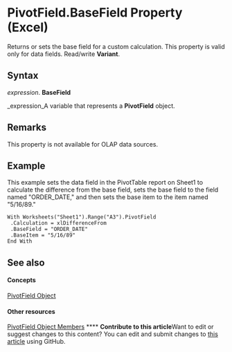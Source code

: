 
# PivotField.BaseField Property (Excel)

Returns or sets the base field for a custom calculation. This property is valid only for data fields. Read/write  **Variant**.


## Syntax

 _expression_. **BaseField**

 _expression_A variable that represents a  **PivotField** object.


## Remarks

This property is not available for OLAP data sources.


## Example

This example sets the data field in the PivotTable report on Sheet1 to calculate the difference from the base field, sets the base field to the field named "ORDER_DATE," and then sets the base item to the item named "5/16/89."


```
With Worksheets("Sheet1").Range("A3").PivotField 
 .Calculation = xlDifferenceFrom 
 .BaseField = "ORDER_DATE" 
 .BaseItem = "5/16/89" 
End With
```


## See also


#### Concepts


 [PivotField Object](52784960-e2da-b43a-1e37-2d4dae61c6d8.md)
#### Other resources


 [PivotField Object Members](4a6ea12a-072c-a386-c855-7bf5f6eadd46.md)
****   **Contribute to this article**Want to edit or suggest changes to this content? You can edit and submit changes to  [this article](https://github.com/jhershey00/VBA_Excel_Test/OpenXMLCon/articles/6f8fae2c-fb56-3d24-9a77-31074c84701b.md) using GitHub.

